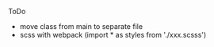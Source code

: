 ToDo

- move class from main to separate file
- scss with webpack (import \* as styles from './xxx.scsss')
